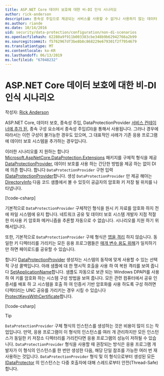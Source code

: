 ```yaml
---
title: ASP.NET Core 데이터 보호에 대한 비-DI 인식 시나리오
author: rick-anderson
description: 종속성 주입으로 제공되는 서비스를 사용할 수 없거나 사용하지 않는 데이터 보호 시나리오를 지원하는 방법에 대해 알아봅니다.
ms.author: riande
ms.date: 10/14/2016
uid: security/data-protection/configuration/non-di-scenarios
ms.openlocfilehash: 62280a9f911b003383cbe348b9b62942766a2b99
ms.sourcegitcommit: f5762967df3be8b8c868229e679301f2f7954679
ms.translationtype: MT
ms.contentlocale: ko-KR
ms.lasthandoff: 06/13/2019
ms.locfileid: "67048232"
---
```

# <a name="non-di-aware-scenarios-for-data-protection-in-aspnet-core"></a>ASP.NET Core 데이터 보호에 대한 비-DI 인식 시나리오

작성자: [Rick Anderson](https://twitter.com/RickAndMSFT)

ASP.NET Core, 데이터 보호, 종속성 주입, DataProtectionProvider [서비스 컨테이너에 추가 된](xref:security/data-protection/consumer-apis/overview), 종속 구성 요소에서 종속성 주입(DI)을 통해서 사용됩니다. 그러나 경우에 따라서는 이런 구성이 불가능한 경우도 있으며, 그 대표적인 사례가 기존 응용 프로그램에 데이터 보호 시스템을 추가하는 경우입니다.

이러한 시나리오를 지 원하는 합니다 [Microsoft.AspNetCore.DataProtection.Extensions](https://www.nuget.org/packages/Microsoft.AspNetCore.DataProtection.Extensions/) 패키지를 구체적 형식을 제공 [DataProtectionProvider](/dotnet/api/Microsoft.AspNetCore.DataProtection.DataProtectionProvider), 데이터 보호를 사용 하는 간단한 방법을 제공 하는 없이 DI에 의존 합니다. 합니다 `DataProtectionProvider` 구현 입력 [IDataProtectionProvider](/dotnet/api/microsoft.aspnetcore.dataprotection.idataprotectionprovider)합니다. 생성 `DataProtectionProvider` 만 제공 해야는 [DirectoryInfo](/dotnet/api/system.io.directoryinfo) 다음 코드 샘플에서 볼 수 있듯이 공급자의 암호화 키 저장 될 위치를 나타냅니다.

[!code-csharp[](non-di-scenarios/_static/nodisample1.cs)]

기본적으로 `DataProtectionProvider` 구체적인 형식을 원시 키 자료를 암호화 하지 전에 파일 시스템에 유지 합니다. 네트워크 공유 및 데이터 보호 시스템 개발자 지점 적절 한 미사용 키 암호화 메커니즘을 추론할 자동으로 수 없습니다. 시나리오를 지원 하기 위해서입니다.

또한, 기본적으로 `DataProtectionProvider` 구체 형식은 [앱을 격리](xref:security/data-protection/configuration/overview#per-application-isolation) 하지 않습니다. 동일한 키 디렉터리를 가리키는 모든 응용 프로그램들은 [매개 변수 용도 위해](xref:security/data-protection/consumer-apis/purpose-strings)가 일치하기만 하면 페이로드를 공유할 수 있습니다.

합니다 [DataProtectionProvider](/dotnet/api/microsoft.aspnetcore.dataprotection.dataprotectionprovider) 생성자는 시스템의 동작에 맞게 사용할 수 있는 선택적 구성 콜백입니다. 아래 샘플에 대 한 명시적 호출을 사용 하 여 복원 격리를 보여 줍니다 [SetApplicationName](/dotnet/api/microsoft.aspnetcore.dataprotection.dataprotectionbuilderextensions.setapplicationname)합니다. 샘플도 자동으로 보관 되는 Windows DPAPI를 사용 하 여 키를 암호화 하는 시스템 구성 방법을 보여 줍니다. 모든 관련 컴퓨터에서 공유 인증서를 배포 하 고 시스템을 호출 하 여 인증서 기반 암호화를 사용 하도록 구성 하려면 디렉터리는 UNC 공유를 가리키는 경우 시킬 수 있습니다 [ProtectKeysWithCertificate](/dotnet/api/microsoft.aspnetcore.dataprotection.dataprotectionbuilderextensions.protectkeyswithcertificate)합니다.

[!code-csharp[](non-di-scenarios/_static/nodisample2.cs)]

> [!TIP]
> `DataProtectionProvider` 구체 형식의 인스턴스를 생성하는 것은 비용이 많이 드는 작업입니다. 만약, 응용 프로그램이 이 형식의 인스턴스를 여러 개 관리하지만 모든 인스턴스가 동일한 키 저장소 디렉터리를 가리킨다면 응용 프로그램의 성능이 저하될 수 있습니다. `DataProtectionProvider` 형식을 사용할 때 권장되는 방식은 응용 프로그램 개발자가 이 형식의 인스턴스를 한 번만 생성한 다음, 해당 단일 참조를 가능한 여러 번 재사용하는 것입니다. `DataProtectionProvider` 형식 및 이 형식으로부터 생성된 모든 [IDataProtector](/dotnet/api/microsoft.aspnetcore.dataprotection.idataprotector) 의 인스턴스는 다중 호출자에 대해 스레드로부터 안전(Thread-Safe)합니다.
